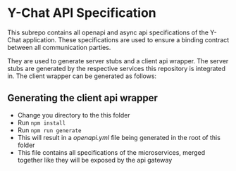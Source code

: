 # Y-Chat API Specification
This subrepo contains all openapi and async api specifications of the Y-Chat application.
These specifications are used to ensure a binding contract between all communication parties.

They are used to generate server stubs and a client api wrapper. The server stubs are generated by the respective services
this repository is integrated in. The client wrapper can be generated as follows:

## Generating the client api wrapper
- Change you directory to the this folder
- Run ```npm install```
- Run ```npm run generate```
- This will result in a *openapi.yml* file being generated in the root of this folder
- This file contains all specifications of the microservices, merged together like they will be exposed by the api gateway
